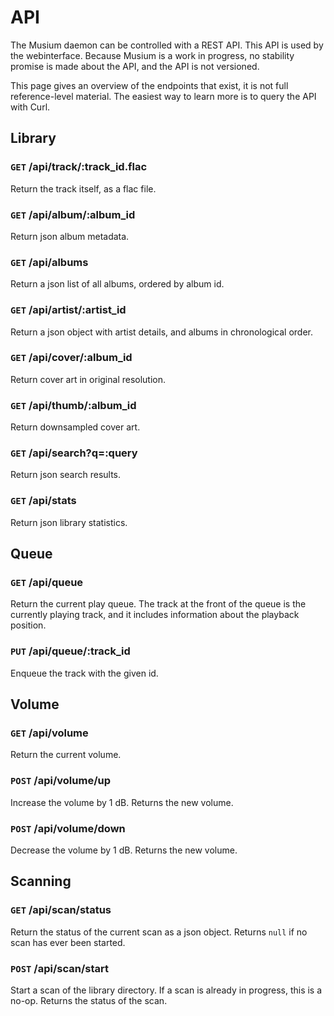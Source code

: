 # API

The Musium daemon can be controlled with a <abbr>REST</abbr> <abbr>API</abbr>.
This <abbr>API</abbr> is used by the webinterface. Because Musium is a work in
progress, no stability promise is made about the <abbr>API</abbr>, and the
<abbr>API</abbr> is not versioned.

This page gives an overview of the endpoints that exist, it is not full
reference-level material. The easiest way to learn more is to query the
<abbr>API</abbr> with Curl.

## Library

### `GET` /api/track/:track_id.flac
Return the track itself, as a flac file.

### `GET` /api/album/:album_id
Return json album metadata.

### `GET` /api/albums
Return a json list of all albums, ordered by album id.

### `GET` /api/artist/:artist_id
Return a json object with artist details, and albums in chronological order.

### `GET` /api/cover/:album_id
Return cover art in original resolution.

### `GET` /api/thumb/:album_id
Return downsampled cover art.

### `GET` /api/search?q=:query
Return json search results.

### `GET` /api/stats
Return json library statistics.

## Queue

### `GET` /api/queue
Return the current play queue. The track at the front of the queue is the
currently playing track, and it includes information about the playback
position.

### `PUT` /api/queue/:track_id
Enqueue the track with the given id.

## Volume

### `GET` /api/volume
Return the current volume.

### `POST` /api/volume/up
Increase the volume by 1 dB. Returns the new volume.

### `POST` /api/volume/down
Decrease the volume by 1 dB. Returns the new volume.

## Scanning

### `GET` /api/scan/status
Return the status of the current scan as a json object. Returns `null` if no
scan has ever been started.

### `POST` /api/scan/start
Start a scan of the library directory. If a scan is already in progress, this is
a no-op. Returns the status of the scan.
